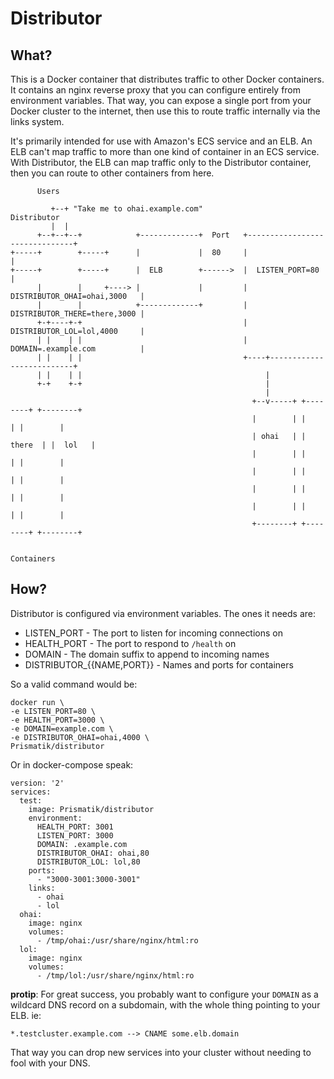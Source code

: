 # Distributor

## What?

This is a Docker container that distributes traffic to other Docker containers. It contains an nginx reverse proxy that you can configure entirely from environment variables. That way, you can expose a single port from your Docker cluster to the internet, then use this to route traffic internally via the links system.

It's primarily intended for use with Amazon's ECS service and an ELB. An ELB can't map traffic to more than one kind of container in an ECS service. With Distributor, the ELB can map traffic only to the Distributor container, then you can route to other containers from here.

```
      Users

         +--+ "Take me to ohai.example.com"                   Distributor
         |  |
      +--+--+--+            +-------------+  Port   +-------------------------------+
+-----+        +-----+      |             |  80     |                               |
+-----+        +-----+      |  ELB        +------>  |  LISTEN_PORT=80               |
      |        |     +----> |             |         |  DISTRIBUTOR_OHAI=ohai,3000   |
      |        |            +-------------+         |  DISTRIBUTOR_THERE=there,3000 |
      +-+----+-+                                    |  DISTRIBUTOR_LOL=lol,4000     |
      | |    | |                                    |  DOMAIN=.example.com          |
      | |    | |                                    +----+--------------------------+
      | |    | |                                         |                       
      +-+    +-+                                         |                       
                                                         |                       
                                                      +--v-----+ +--------+ +--------+
                                                      |        | |        | |        |
                                                      | ohai   | | there  | |  lol   |
                                                      |        | |        | |        |
                                                      |        | |        | |        |
                                                      |        | |        | |        |
                                                      |        | |        | |        |
                                                      +--------+ +--------+ +--------+

                                                                Containers
```

## How?

Distributor is configured via environment variables. The ones it needs are:

* LISTEN_PORT - The port to listen for incoming connections on
* HEALTH_PORT - The port to respond to `/health` on
* DOMAIN - The domain suffix to append to incoming names
* DISTRIBUTOR_{{NAME,PORT}} - Names and ports for containers

So a valid command would be:

```
docker run \
-e LISTEN_PORT=80 \
-e HEALTH_PORT=3000 \
-e DOMAIN=example.com \
-e DISTRIBUTOR_OHAI=ohai,4000 \
Prismatik/distributor
```

Or in docker-compose speak:

```
version: '2'
services:
  test:
    image: Prismatik/distributor
    environment:
      HEALTH_PORT: 3001
      LISTEN_PORT: 3000
      DOMAIN: .example.com
      DISTRIBUTOR_OHAI: ohai,80
      DISTRIBUTOR_LOL: lol,80
    ports:
      - "3000-3001:3000-3001"
    links:
      - ohai
      - lol
  ohai:
    image: nginx
    volumes:
      - /tmp/ohai:/usr/share/nginx/html:ro
  lol:
    image: nginx
    volumes:
      - /tmp/lol:/usr/share/nginx/html:ro
```

**protip**: For great success, you probably want to configure your `DOMAIN` as a wildcard DNS record on a subdomain, with the whole thing pointing to your ELB. ie:

`*.testcluster.example.com --> CNAME some.elb.domain`

That way you can drop new services into your cluster without needing to fool with your DNS.
